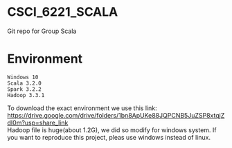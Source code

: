# CSCI_6221_SCALA
Git repo for Group Scala  
# Environment      
    Windows 10  
    Scala 3.2.0  
    Spark 3.2.2  
    Hadoop 3.3.1  
To download the exact environment we use this link:  
https://drive.google.com/drive/folders/1bn8ApUKe88JQPCNB5JuZSP8xtqjZdI0m?usp=share_link  
Hadoop file is huge(about 1.2G), we did so modify for windows system. If you want to reproduce this project, pleas use windows instead of linux.

